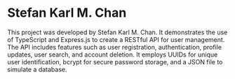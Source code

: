 # Stefan Karl M. Chan

This project was developed by Stefan Karl M. Chan. It demonstrates the use of TypeScript and Express.js to create a RESTful API for user management. The API includes features such as user registration, authentication, profile updates, user search, and account deletion. It employs UUIDs for unique user identification, bcrypt for secure password storage, and a JSON file to simulate a database.